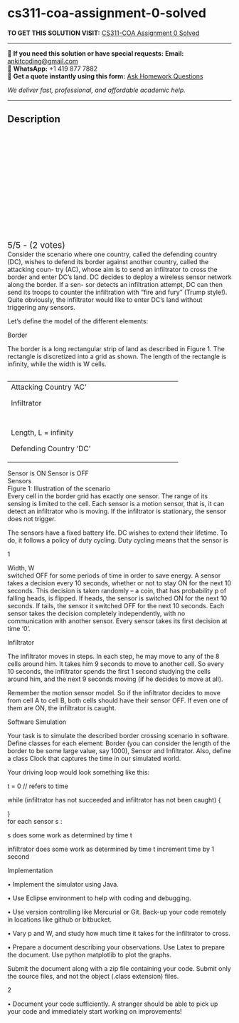 # cs311-coa-assignment-0-solved
**TO GET THIS SOLUTION VISIT:** [CS311-COA Assignment 0 Solved](https://www.ankitcodinghub.com/product/cs311-coa-assignment-0-solved/)


---

📩 **If you need this solution or have special requests:** **Email:** ankitcoding@gmail.com  
📱 **WhatsApp:** +1 419 877 7882  
📄 **Get a quote instantly using this form:** [Ask Homework Questions](https://www.ankitcodinghub.com/services/ask-homework-questions/)

*We deliver fast, professional, and affordable academic help.*

---

<h2>Description</h2>



<div class="kk-star-ratings kksr-auto kksr-align-center kksr-valign-top" data-payload="{&quot;align&quot;:&quot;center&quot;,&quot;id&quot;:&quot;87371&quot;,&quot;slug&quot;:&quot;default&quot;,&quot;valign&quot;:&quot;top&quot;,&quot;ignore&quot;:&quot;&quot;,&quot;reference&quot;:&quot;auto&quot;,&quot;class&quot;:&quot;&quot;,&quot;count&quot;:&quot;2&quot;,&quot;legendonly&quot;:&quot;&quot;,&quot;readonly&quot;:&quot;&quot;,&quot;score&quot;:&quot;5&quot;,&quot;starsonly&quot;:&quot;&quot;,&quot;best&quot;:&quot;5&quot;,&quot;gap&quot;:&quot;4&quot;,&quot;greet&quot;:&quot;Rate this product&quot;,&quot;legend&quot;:&quot;5\/5 - (2 votes)&quot;,&quot;size&quot;:&quot;24&quot;,&quot;title&quot;:&quot;CS311-COA Assignment 0 Solved&quot;,&quot;width&quot;:&quot;138&quot;,&quot;_legend&quot;:&quot;{score}\/{best} - ({count} {votes})&quot;,&quot;font_factor&quot;:&quot;1.25&quot;}">

<div class="kksr-stars">

<div class="kksr-stars-inactive">
            <div class="kksr-star" data-star="1" style="padding-right: 4px">


<div class="kksr-icon" style="width: 24px; height: 24px;"></div>
        </div>
            <div class="kksr-star" data-star="2" style="padding-right: 4px">


<div class="kksr-icon" style="width: 24px; height: 24px;"></div>
        </div>
            <div class="kksr-star" data-star="3" style="padding-right: 4px">


<div class="kksr-icon" style="width: 24px; height: 24px;"></div>
        </div>
            <div class="kksr-star" data-star="4" style="padding-right: 4px">


<div class="kksr-icon" style="width: 24px; height: 24px;"></div>
        </div>
            <div class="kksr-star" data-star="5" style="padding-right: 4px">


<div class="kksr-icon" style="width: 24px; height: 24px;"></div>
        </div>
    </div>

<div class="kksr-stars-active" style="width: 138px;">
            <div class="kksr-star" style="padding-right: 4px">


<div class="kksr-icon" style="width: 24px; height: 24px;"></div>
        </div>
            <div class="kksr-star" style="padding-right: 4px">


<div class="kksr-icon" style="width: 24px; height: 24px;"></div>
        </div>
            <div class="kksr-star" style="padding-right: 4px">


<div class="kksr-icon" style="width: 24px; height: 24px;"></div>
        </div>
            <div class="kksr-star" style="padding-right: 4px">


<div class="kksr-icon" style="width: 24px; height: 24px;"></div>
        </div>
            <div class="kksr-star" style="padding-right: 4px">


<div class="kksr-icon" style="width: 24px; height: 24px;"></div>
        </div>
    </div>
</div>


<div class="kksr-legend" style="font-size: 19.2px;">
            5/5 - (2 votes)    </div>
    </div>
<div class="page" title="Page 1">
<div class="section">
<div class="layoutArea">
<div class="column">
Consider the scenario where one country, called the defending country (DC), wishes to defend its border against another country, called the attacking coun- try (AC), whose aim is to send an infiltrator to cross the border and enter DC’s land. DC decides to deploy a wireless sensor network along the border. If a sen- sor detects an infiltration attempt, DC can then send its troops to counter the infiltration with “fire and fury” (Trump style!). Quite obviously, the infiltrator would like to enter DC’s land without triggering any sensors.

Let’s define the model of the different elements:

Border

The border is a long rectangular strip of land as described in Figure 1. The rectangle is discretized into a grid as shown. The length of the rectangle is infinity, while the width is W cells.

</div>
</div>
<table>
<tbody>
<tr>
<td colspan="24" rowspan="1">
<div class="layoutArea">
<div class="column">
Attacking Country ‘AC’

Infiltrator

</div>
</div>
</td>
</tr>
<tr>
<td></td>
<td></td>
<td></td>
<td></td>
<td></td>
<td></td>
<td></td>
<td></td>
<td></td>
<td></td>
<td></td>
<td></td>
<td></td>
<td></td>
<td></td>
<td></td>
<td></td>
<td></td>
<td></td>
<td></td>
<td></td>
<td></td>
<td></td>
<td></td>
</tr>
<tr>
<td></td>
<td></td>
<td></td>
<td></td>
<td></td>
<td></td>
<td></td>
<td></td>
<td></td>
<td></td>
<td></td>
<td></td>
<td></td>
<td></td>
<td></td>
<td></td>
<td></td>
<td></td>
<td></td>
<td></td>
<td></td>
<td></td>
<td></td>
<td></td>
</tr>
<tr>
<td></td>
<td></td>
<td></td>
<td></td>
<td></td>
<td></td>
<td></td>
<td></td>
<td></td>
<td></td>
<td></td>
<td></td>
<td></td>
<td></td>
<td></td>
<td></td>
<td></td>
<td></td>
<td></td>
<td></td>
<td></td>
<td></td>
<td></td>
<td></td>
</tr>
<tr>
<td></td>
<td></td>
<td></td>
<td></td>
<td></td>
<td></td>
<td></td>
<td></td>
<td></td>
<td></td>
<td></td>
<td></td>
<td></td>
<td></td>
<td></td>
<td></td>
<td></td>
<td></td>
<td></td>
<td></td>
<td></td>
<td></td>
<td></td>
<td></td>
</tr>
<tr>
<td colspan="24" rowspan="1">
<div class="layoutArea">
<div class="column">
Length, L = infinity

Defending Country ‘DC’

</div>
</div>
</td>
</tr>
</tbody>
</table>
<div class="layoutArea">
<div class="column">
Sensor is ON Sensor is OFF

</div>
</div>
<div class="layoutArea">
<div class="column">
Sensors

</div>
</div>
<div class="layoutArea">
<div class="column">
Figure 1: Illustration of the scenario

</div>
</div>
<div class="layoutArea">
<div class="column">
Every cell in the border grid has exactly one sensor. The range of its sensing is limited to the cell. Each sensor is a motion sensor, that is, it can detect an infiltrator who is moving. If the infiltrator is stationary, the sensor does not trigger.

The sensors have a fixed battery life. DC wishes to extend their lifetime. To do, it follows a policy of duty cycling. Duty cycling means that the sensor is

1

</div>
</div>
</div>
<div class="section">
<div class="layoutArea">
<div class="column">
Width, W

</div>
</div>
</div>
</div>
<div class="page" title="Page 2">
<div class="layoutArea">
<div class="column">
switched OFF for some periods of time in order to save energy. A sensor takes a decision every 10 seconds, whether or not to stay ON for the next 10 seconds. This decision is taken randomly – a coin, that has probability p of falling heads, is flipped. If heads, the sensor is switched ON for the next 10 seconds. If tails, the sensor it switched OFF for the next 10 seconds. Each sensor takes the decision completely independently, with no communication with another sensor. Every sensor takes its first decision at time ‘0’.

Infiltrator

The infiltrator moves in steps. In each step, he may move to any of the 8 cells around him. It takes him 9 seconds to move to another cell. So every 10 seconds, the infiltrator spends the first 1 second studying the cells around him, and the next 9 seconds moving (if he decides to move at all).

Remember the motion sensor model. So if the infiltrator decides to move from cell A to cell B, both cells should have their sensor OFF. If even one of them are ON, the infiltrator is caught.

Software Simulation

Your task is to simulate the described border crossing scenario in software. Define classes for each element: Border (you can consider the length of the border to be some large value, say 1000), Sensor and Infiltrator. Also, define a class Clock that captures the time in our simulated world.

Your driving loop would look something like this:

t = 0 // refers to time

while (infiltrator has not succeeded and infiltrator has not been caught) {

</div>
</div>
<div class="layoutArea">
<div class="column">
}

</div>
</div>
<div class="layoutArea">
<div class="column">
for each sensor s :

s does some work as determined by time t

infiltrator does some work as determined by time t increment time by 1 second

</div>
</div>
<div class="layoutArea">
<div class="column">
Implementation

• Implement the simulator using Java.

• Use Eclipse environment to help with coding and debugging.

• Use version controlling like Mercurial or Git. Back-up your code remotely in locations like github or bitbucket.

• Vary p and W, and study how much time it takes for the infiltrator to cross.

• Prepare a document describing your observations. Use Latex to prepare the document. Use python matplotlib to plot the graphs.

Submit the document along with a zip file containing your code. Submit only the source files, and not the object (.class extension) files.

2

</div>
</div>
</div>
<div class="page" title="Page 3">
<div class="layoutArea">
<div class="column">
• Document your code sufficiently. A stranger should be able to pick up your code and immediately start working on improvements!

</div>
</div>
</div>
